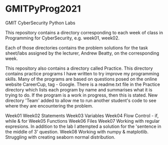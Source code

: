 # GMITPyProg2021
GMIT CyberSecurity Python Labs

This repository contains a directory corresponding to each week of class in Programming for CyberSecurity, e.g. week01, week02.

Each of those directories contains the problem solutions for the task sheet/labs assigned by the lecturer, Andrew Beatty, on the corresponding week.

This repository also contains a directory called Practice. This directory contains practice programs I have written to try improve my programming skills.
Many of the programs are based on questions posed on the online website CareerCup, tag - Google.
There is a readme.txt file in the Practice directory which lists each program by name and summarises what it is trying to do. If the program is a work in progress,
then this is stated.
New directory 'Team' added to allow me to run another student's code to see where they are encountering the problem.  

Week01
Week02 Statements 
Week03 Variables
Week04 Flow Control - if, while & for
Week05 Functions
Week06 Files
Week07 Working with regular expresions. In addition to the lab I attempted a solution for the 'sentence in the middle of 3' question.
Week08 Working with numpy & matplotlib. Struggling with creating seaborn normal distribution. 




